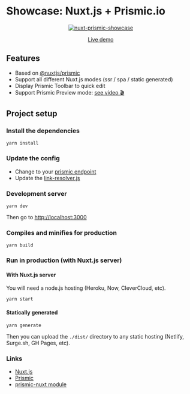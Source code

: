 # Showcase: Nuxt.js + Prismic.io

<p align="center"><a href="https://nuxt-prismic.surge.sh"><img src="https://user-images.githubusercontent.com/904724/61715055-916dcf00-ad5c-11e9-8d20-21b513e30370.jpg" alt="nuxt-prismic-showcase" /></a></p>

<p align="center"><a href="https://nuxt-prismic.surge.sh">Live demo</a></p>

## Features

- Based on [@nuxtjs/prismic](https://prismic-nuxt.js.org)
- Support all different Nuxt.js modes (ssr / spa / static generated)
- Display Prismic Toolbar to quick edit
- Support Prismic Preview mode: [see video 🎬](https://www.youtube.com/watch?v=2DtDsnWe2MU)

## Project setup


### Install the dependencies

```
yarn install
```

### Update the config

- Change to your [prismic endpoint](https://github.com/Atinux/nuxt-prismic-showcase/blob/master/nuxt.config.js#L38)
- Update the [link-resolver.js](https://github.com/Atinux/nuxt-prismic-showcase/blob/master/app/prismic/link-resolver.js)

### Development server

```
yarn dev
```

Then go to [http://localhost:3000](http://localhost:3000)

### Compiles and minifies for production

```
yarn build
```

### Run in production (with Nuxt.js server)

#### With Nuxt.js server

You will need a node.js hosting (Heroku, Now, CleverCloud, etc).

```
yarn start
```

#### Statically generated

```
yarn generate
```

Then you can upload the `./dist/` directory to any static hosting (Netlify, Surge.sh, GH Pages, etc).

### Links

- [Nuxt.js](https://nuxtjs.org)
- [Prismic](https://prismic.io)
- [prismic-nuxt module](https://prismic-nuxt.js.org/)
